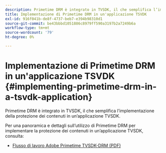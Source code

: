 ```yaml
---
description: Primetime DRM è integrato in TVSDK, il che semplifica l’implementazione della protezione dei contenuti in un’applicazione TVSDK.
title: Implementazione di Primetime DRM in un'applicazione TSVDK
exl-id: 916f041b-de8f-4737-beb7-e394b98310d1
source-git-commit: be43bbbd1051886c8979ff590a3197b2a7249b6a
workflow-type: tm+mt
source-wordcount: '79'
ht-degree: 0%

---
```


# Implementazione di Primetime DRM in un&#39;applicazione TSVDK {#implementing-primetime-drm-in-a-tsvdk-application}

Primetime DRM è integrato in TVSDK, il che semplifica l’implementazione della protezione dei contenuti in un’applicazione TVSDK.

Per una panoramica e dettagli sull’utilizzo di Primetime DRM per implementare la protezione dei contenuti in un’applicazione TVSDK, consulta:

* [Flusso di lavoro Adobe Primetime TVSDK-DRM (PDF)](https://helpx.adobe.com/content/dam/help/en/primetime/drm/drm_tvsdk_drm_workflow.pdf)
